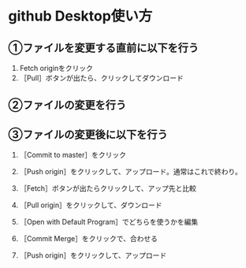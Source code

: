 # github Desktop使い方

## ①ファイルを変更する直前に以下を行う

1. Fetch originをクリック
2. ［Pull］ボタンが出たら、クリックしてダウンロード

## ②ファイルの変更を行う

## ③ファイルの変更後に以下を行う

1. ［Commit to master］をクリック
2. ［Push origin］をクリックして、アップロード。通常はこれで終わり。

3. ［Fetch］ボタンが出たらクリックして、アップ先と比較
4. ［Pull origin］をクリックして、ダウンロード
5. ［Open with Default Program］でどちらを使うかを編集
6. ［Commit Merge］をクリックで、合わせる
7. ［Push origin］をクリックして、アップロード


